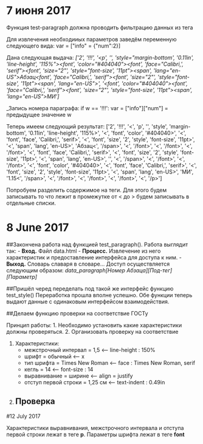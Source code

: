 # 7 июня 2017
Функция test-paragraph должна проводить фильтрацию данных из тега <p>
Для извлечения необходииых параметров заведём переменную следующего вида:
    var = ["info" = {"num":2}]

Дана следующая выдача:
    *['2', '!!!', '<p', '', 'style="margin-bottom', '0.11in', 'line-height', '115%"><font', 'color="#404040"><font', 'face="Calibri,', 'serif"><font', 'size="2"', 'style="font-size', '11pt"><span', 'lang="en-US">Абзац</span></font></font></font><font', 'face="Calibri,', 'serif"><font', 'size="2"', 'style="font-size', '11pt"><span', 'lang="en-US">', '</span></font></font><font', 'color="#404040"><font', 'face="Calibri,', 'serif"><font', 'size="2"', 'style="font-size', '11pt"><span', 'lang="en-US">МИ']*

_Запись номера параграфа: if w == '!!!': var = ["info"]["num"] = предыдущее значение w

Теперь имеем следующий результат:
    ['2', '!!!', '<', 'p', '', 'style', 'margin-bottom', '0.11in', 'line-height', '115%>', '<', 'font', 'color', '#404040>', '<', 'font', 'face', 'Calibri,', 'serif>', '<', 'font', 'size', '2', 'style', 'font-size', '11pt>', '<', 'span', 'lang', 'en-US>', 'Абзац<', '/span>', '<', '/font>', '<', '/font>', '<', '/font>', '<', 'font', 'face', 'Calibri,', 'serif>', '<', 'font', 'size', '2', 'style', 'font-size', '11pt>', '<', 'span', 'lang', 'en-US>', '', '<', '/span>', '<', '/font>', '<', '/font>', '<', 'font', 'color', '#404040>', '<', 'font', 'face', 'Calibri,', 'serif>', '<', 'font', 'size', '2', 'style', 'font-size', '11pt>', '<', 'span', 'lang', 'en-US>', 'МИ', '1.15<', '/span>', '<', '/font>', '<', '/font>', '<', '/font>', '<', '/p>']

Попробуем разделить содержимое на теги. Для этого будем записывать то что лежит в промежутке от < до > будем записывать в отдельные списки.

# 8 June 2017

##Закончена работа над функцией test_paragraph(). 
Работа выглядит так:
    - **Вход.** Файл data.html
    - **Процесс.** Извлечение из него характеристик и предоставление интерфейса для доступа к ним.
    - **Выход.** Словарь славаря в словаре... Доступ осуществляется следующим образом: *data_paragraph\[Номер Абзаца\]\[Под-тег\]\[Параметр\]*   

##Пришёл черед переделать под такой же интерфейс функцию test_style()
Переработка прошла вполне успешно. Обе функции теперь выдают данные с одинаковым интерфейсом взаимодействия.

##Делаем функцию проверки на соответствие ГОСТу


Принцип работы: 
    1. Необходимо установить какие характеристики должны проверяться. 
    2. Организовать проверку на соответствие
1. Характеристики:
    - межстрочный интервал = 1,5        <-- line-height : 150%
    - шрифт = обычный                   <-- x
    - тип шрифта = Times New Roman      <-- face : Times New Roman, serif 
    - кегль = 14                        <-- font-size : 14
    - выравнивание = ширине             <-- align = justify
    - отступ первой строки = 1,25 см    <-- text-indent : 0.49in
2. Проверка
    - 

#12 July 2017

Характеристики выравнивания, межстрочного интервала и отступа первой строки лежат в теге __p__.
Параметры шрифта лежат в теге __font__
